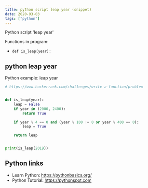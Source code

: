 ```yaml
---
title: python script leap year (snippet)
date: 2020-03-03
tags: ["python"]
---
```

Python script 'leap year'

Functions in program: 
* `def is_leap(year):`

## python leap year

Python example: leap year

```python
# https://www.hackerrank.com/challenges/write-a-function/problem


def is_leap(year):
    leap = False
    if year in (2000, 2400):
        return True

    if year % 4 == 0 and (year % 100 != 0 or year % 400 == 0):
        leap = True

    return leap


print(is_leap(2019))


```

## Python links

- Learn Python: https://pythonbasics.org/
- Python Tutorial: https://pythonspot.com
